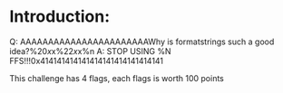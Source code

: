 Introduction:
=============

Q:
    AAAAAAAAAAAAAAAAAAAAAAAWhy is formatstrings such a good idea?%20$x%21$x%22$x%24$x%n
A:
    STOP USING %N FFS!!!0x414141414141414141414141414141

This challenge has 4 flags, each flags is worth 100 points

